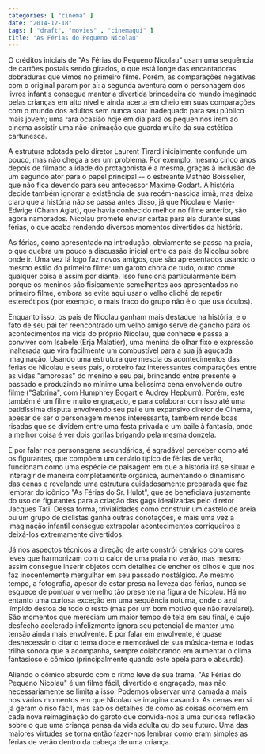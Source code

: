 ```yaml
---
categories: [ "cinema" ]
date: "2014-12-18"
tags: [ "draft", "movies" , "cinemaqui" ]
title: "As Férias do Pequeno Nicolau"
---
```

O créditos iniciais de "As Férias do Pequeno Nicolau" usam uma sequência de cartões postais sendo girados, o que está longe das encantadoras dobraduras que vimos no primeiro filme. Porém, as comparações negativas com o original param por aí: a segunda aventura com o personagem dos livros infantis consegue manter a divertida brincadeira do mundo imaginado pelas crianças em alto nível e ainda acerta em cheio em suas comparações com o mundo dos adultos sem nunca soar inadequado para seu público mais jovem; uma rara ocasião hoje em dia para os pequeninos irem ao cinema assistir uma não-animação que guarda muito da sua estética cartunesca.

A estrutura adotada pelo diretor Laurent Tirard inicialmente confunde um pouco, mas não chega a ser um problema. Por exemplo, mesmo cinco anos depois de filmado a idade do protagonista é a mesma, graças à inclusão de um segundo ator para o papel principal -- o estreante Mathéo Boisselier, que não fica devendo para seu antecessor Maxime Godart. A história decide também ignorar a existência de sua recém-nascida irmã, mas deixa claro que a história não se passa antes disso, já que Nicolau e Marie-Edwige (Chann Aglat), que havia conhecido melhor no filme anterior, são agora namorados. Nicolau promete enviar cartas para ela durante suas férias, o que acaba rendendo diversos momentos divertidos da história.

As férias, como apresentado na introdução, obviamente se passa na praia, o que quebra um pouco a discussão inicial entre os pais de Nicolau sobre onde ir. Uma vez lá logo faz novos amigos, que são apresentados usando o mesmo estilo do primeiro filme: um garoto chora de tudo, outro come qualquer coisa e assim por diante. Isso funciona particularmente bem porque os meninos são fisicamente semelhantes aos apresentados no primeiro filme, embora se evite aqui usar o velho clichê de repetir estereótipos (por exemplo, o mais fraco do grupo não é o que usa óculos).

Enquanto isso, os pais de Nicolau ganham mais destaque na história, e o fato de seu pai ter reencontrado um velho amigo serve de gancho para os acontecimentos na vida do próprio Nicolau, que conhece e passa a conviver com Isabele (Erja Malatier), uma menina de olhar fixo e expressão inalterada que vira facilmente um combustível para a sua já aguçada imaginação. Usando uma estrutura que mescla os acontecimentos das férias de Nicolau e seus pais, o roteiro faz interessantes comparações entre as vidas "amorosas" do menino e seu pai, brincando entre presente e passado e produzindo no mínimo uma belíssima cena envolvendo outro filme ("Sabrina", com Humphrey Bogart e Audrey Hepburn). Porém, este também é um filme muito engraçado, e para colaborar com isso até uma batidíssima disputa envolvendo seu pai e um expansivo diretor de Cinema, apesar de ser o personagem menos interessante, também rende boas risadas que se dividem entre uma festa privada e um baile à fantasia, onde a melhor coisa é ver dois gorilas brigando pela mesma donzela.

E por falar nos personagens secundários, é agradável perceber como até os figurantes, que compõem um cenário típico de férias de verão, funcionam como uma espécie de paisagem em que a história irá se situar e interagir de maneira completamente orgânica, aumentando o dinamismo das cenas e revelando uma estrutura cuidadosamente preparada que faz lembrar do icônico "As Férias do Sr. Hulot", que se beneficiava justamente do uso de figurantes para a criação das gags idealizadas pelo diretor Jacques Tati. Dessa forma, trivialidades como construir um castelo de areia ou um grupo de ciclistas ganha outras conotações, e mais uma vez a imaginação infantil consegue extrapolar acontecimentos corriqueiros e deixá-los extremamente divertidos.

Já nos aspectos técnicos a direção de arte constrói cenários com cores leves que harmonizam com o calor de uma praia no verão, mas mesmo assim consegue inserir objetos com detalhes de encher os olhos e que nos faz inocentemente mergulhar em seu passado nostálgico. Ao mesmo tempo, a fotografia, apesar de estar presa na leveza das férias, nunca se esquece de pontuar o vermelho tão presente na figura de Nicolau. Há no entanto uma curiosa exceção em uma sequência noturna, onde o azul límpido destoa de todo o resto (mas por um bom motivo que não revelarei). São momentos que mereciam um maior tempo de tela em seu final, e cujo desfecho acelerado infelizmente ignora seu potencial de manter uma tensão ainda mais envolvente. E por falar em envolvente, é quase desnecessário citar o tema doce e memorável de sua música-tema e todas trilha sonora que a acompanha, sempre colaborando em aumentar o clima fantasioso e cômico (principalmente quando este apela para o absurdo).

Aliando o cômico absurdo com o ritmo leve de sua trama, "As Férias do Pequeno Nicolau" é um filme fácil, divertido e engraçado, mas não necessariamente se limita a isso. Podemos observar uma camada a mais nos vários momentos em que Nicolau se imagina casando. As cenas em si já geram o riso fácil, mas são os detalhes de como as coisas ocorrem em cada nova reimaginação do garoto que convida-nos a uma curiosa reflexão sobre o que uma criança pensa da vida adulta ou do seu futuro. Uma das maiores virtudes se torna então fazer-nos lembrar como eram simples as férias de verão dentro da cabeça de uma criança.

